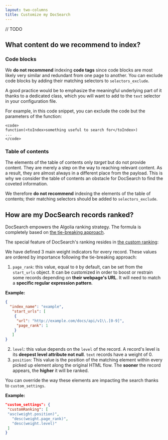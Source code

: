 ```yaml
---
layout: two-columns
title: Customize my DocSearch
---
```


// TODO

## What content do we recommend to index?

### Code blocks

We **do not recommend** indexing **code tags** since code blocks are most likely
very similar and redundant from one page to another.
You can exclude code blocks by adding their matching selectors to `selectors_exclude`.

A good practice would be to emphasize the meaningful underlying part of it
thanks to a dedicated class, which you will want to add to the `text` selector
in your configuration file.

For example, in this code snippet, you can exclude the code but the parameters of the function:
```
<code>
function(<toIndex>something useful to search for</toIndex>)
...
</code>
```

### Table of contents

The elements of the table of contents only *target* but do not provide content.
They are merely a step on the way to reaching relevant content. As a result, they are
almost always in a different place from the payload. This is why we consider the
table of contents an obstacle for DocSearch to find the coveted information.

We therefore **do not recommend** indexing the elements of the table of contents; their matching
selectors should be added to `selectors_exclude`.

## How are my DocSearch records ranked?

DocSearch empowers the Algolia ranking strategy. The formula is completely
based on [the tie-breaking approach](https://www.algolia.com/doc/guides/ranking/ranking-formula/#tie-breaking-approach).

The special feature of DocSearch's ranking resides in [the custom ranking](https://www.algolia.com/doc/guides/ranking/custom-ranking/):

We have defined 3 main weight indicators for every record. These values are
ordered by importance following the tie-breaking approach:
1. `page_rank`: this value, equal to `0` by default, can be set from the
`start_urls` object. It can be customized in order to boost or restrain some
records depending on **their webpage's URL**. It will need to match a **specific
regular expression pattern**.

**Example:**
 ```json
{
   "index_name": "example",
    "start_urls": [
     {
      "url": "http://example.com/docs/api/v1\\.[0-9]",
      "page_rank": 1
     }
    ]
}
```
2. `level`: this value depends on the `level` of the record. A record's level is
its **deepest level attribute not null**. `text` records have a weight of 0.
3. `position`: This value is the position of the matching element within every
picked up element along the original HTML flow. The **sooner** the record appears,
the **higher** it will be ranked.

You can override the way these elements are impacting the search thanks to `custom_settings`.

 **Example:**

 ```json
"custom_settings": {
  "customRanking": [
  "asc(weight.position)",
    "desc(weight.page_rank)",
    "desc(weight.level)"
  ]
}
 ```
